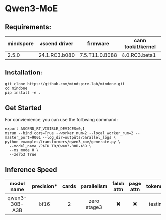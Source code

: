# Qwen3-MoE

## Requirements:
|mindspore | 	ascend driver | firmware       | cann tookit/kernel|
|--- |----------------|----------------| --- |
|2.5.0 | 24.1.RC3.b080  | 7.5.T11.0.B088 | 8.0.RC3.beta1|

## Installation:
```
git clone https://github.com/mindspore-lab/mindone.git
cd mindone
pip install -e .
```

## Get Started

For convienience, you can use the following command:

```shell
export ASCEND_RT_VISIBLE_DEVICES=0,1
msrun --bind_core=True --worker_num=2 --local_worker_num=2 --master_port=9001 --log_dir=outputs/parallel_logs \
python examples/transformers/qwen3_moe/generate.py \
  --model_name /PATH TO/Qwen3-30B-A3B \
  --ms_mode 0 \
  --zero3 True
```

## Inference Speed
|model name	| precision* | cards | parallelism | falsh attn | page attn |	tokens/s	|
| :---: | :---:  |:---:  | :---:  |:---:  | :---:  | :---:  |
| qwen3-30B-A3B |  bf16 | 2 | zero stage3 | ✖️  | ✖️ | testing |
